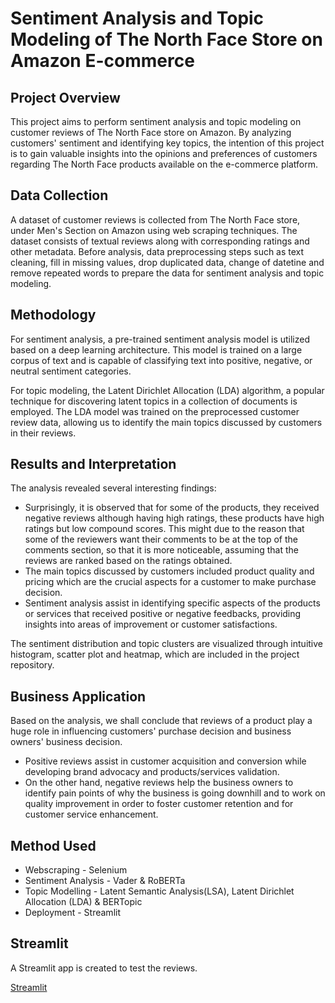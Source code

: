 # Sentiment Analysis and Topic Modeling of The North Face Store on Amazon E-commerce
## Project Overview
This project aims to perform sentiment analysis and topic modeling on customer reviews of The North Face store on Amazon. By analyzing customers' sentiment and identifying key topics, the intention of this project is to gain valuable insights into the opinions and preferences of customers regarding The North Face products available on the e-commerce platform.
## Data Collection
A dataset of customer reviews is collected from The North Face store, under Men's Section on Amazon using web scraping techniques. The dataset consists of textual reviews along with corresponding ratings and other metadata. Before analysis, data preprocessing steps such as text cleaning, fill in missing values, drop duplicated data, change of datetine and remove repeated words to prepare the data for sentiment analysis and topic modeling.
## Methodology
For sentiment analysis, a pre-trained sentiment analysis model is utilized based on a deep learning architecture. This model is trained on a large corpus of text and is capable of classifying text into positive, negative, or neutral sentiment categories.

For topic modeling, the Latent Dirichlet Allocation (LDA) algorithm, a popular technique for discovering latent topics in a collection of documents is employed. The LDA model was trained on the preprocessed customer review data, allowing us to identify the main topics discussed by customers in their reviews.
## Results and Interpretation
The analysis revealed several interesting findings:

- Surprisingly, it is observed that for some of the products, they received negative reviews although having high ratings, these products have high ratings but low compound scores. This might due to the reason that some of the reviewers want their comments to be at the top of the comments section, so that it is more noticeable, assuming that the reviews are ranked based on the ratings obtained. 
- The main topics discussed by customers included product quality and pricing which are the crucial aspects for a customer to make purchase decision.
- Sentiment analysis assist in identifying specific aspects of the products or services that received positive or negative feedbacks, providing insights into areas of improvement or customer satisfactions.
  
The sentiment distribution and topic clusters are visualized through intuitive histogram, scatter plot and heatmap, which are included in the project repository.
## Business Application
Based on the analysis, we shall conclude that reviews of a product play a huge role in influencing customers' purchase decision and business owners' business decision.
- Positive reviews assist in customer acquisition and conversion while developing brand advocacy and products/services validation.
- On the other hand, negative reviews help the business owners to identify pain points of why the business is going downhill and to work on quality improvement in order to foster customer retention and for customer service enhancement.
## Method Used
- Webscraping - Selenium
- Sentiment Analysis - Vader & RoBERTa
- Topic Modelling - Latent Semantic Analysis(LSA), Latent Dirichlet Allocation (LDA) & BERTopic
- Deployment - Streamlit
## Streamlit
A Streamlit app is created to test the reviews.

[Streamlit](https://www.streamlit.io/)
